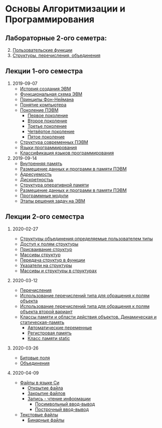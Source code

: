 # Основы Алгоритмизации и Программирования

## Лабораторные 2-ого семетра:
2. [Пользовательские функции](labs/2020-03-13-2/)
3. [Структуры, перечисления, объединения](labs/2020-03-13-3/)

## Лекции 1-ого семестра
1. 2019-09-07
    - [История создания ЭВМ](lectures/2019-09-07-1/#история-создания-эвм)
    - [Функциональная схема ЭВМ](lectures/2019-09-07-1/#функциональная-схема-эвм)
    - [Принципы Фон-Неймана](lectures/2019-09-07-1/#принципы-фон-неймана)
    - [Понятие компьютера](lectures/2019-09-07-1/#понятие-компьютера)
    - [Поколение ПЭВМ](lectures/2019-09-07-1/#поколение-пэвм)
        - [Первое поколение](lectures/2019-09-07-1/#первое-поколение-компьютеры-на-электронных-лампах-194x-1955)
        - [Второе поколение](lectures/2019-09-07-1/#второе-поколение-компьютеры-на-транзисторах-1955-1965)
        - [Третье поколение](lectures/2019-09-07-1/#третье-поколение-компьютеры-на-интегральных-схемах-1965-1980)
        - [Четвёртое поколение](lectures/2019-09-07-1/#четвертое-поколение-компьютеры-на-больших-и-сверхбольших-интегральных-схемах-1980-)
        - [Пятое поколение](lectures/2019-09-07-1/#пятое-поколение)
    - [Cтруктура современных ПЭВМ](lectures/2019-09-07-1/#структура-современных-пэвм)
    - [Языки программирования](lectures/2019-09-07-1/#языки-программирования)
    - [Классификация языков программирования](lectures/2019-09-07-1/#классификация-языков-программирования)
2. 2019-09-14
    - [Внутренняя память](lectures/2019-09-14-2/#внутренняя-память)
    - [Размещение данных и программ в памяти ПЭВМ](lectures/2019-09-14-2/#размещение-данных-и-программ-в-памяти-пэвм)
    - [Адресуемость](lectures/2019-09-14-2/#адресуемость)
    - [Дискретностьь](lectures/2019-09-14-2/#дискретность)
    - [Структура оперативной памяти](lectures/2019-09-14-2/#структура-оперативной-памяти)
    - [Размещение данных и программ в памяти ПЭВМ](lectures/2019-09-14-2/#размещение-данных-и-программ-в-памяти-пэвм-1)
    - [Программные модули](lectures/2019-09-14-2/#программные-модули)
    - [Этапы решения задач на ЭВМ](lectures/2019-09-14-2/#этапы-решения-задач-на-эвм)

## Лекции 2-ого семестра
1. 2020-02-27
    - [Структуры объединения определяемые пользователем типы](lectures/2020-02-27-1/#структуры-объединения-определяемые-пользователем-типы)
    - [Доступ к полям структуры](lectures/2020-02-27-1/#доступ-к-полям-структуры)
    - [Присваивание структур](lectures/2020-02-27-1/#присваивание-структур)
    - [Массивы структур](lectures/2020-02-27-1/#массивы-структур)
    - [Передача структур в функции](lectures/2020-02-27-1/#передача-структур-в-функции)
    - [Указатели на структуры](lectures/2020-02-27-1/#указатели-на-структуры)
    - [Массивы и структуры в структурах](lectures/2020-02-27-1/#массивы-и-структуры-в-структурах)

2. 2020-03-12
    - [Перечисления](lectures/2020-03-12-2/#перечисления)
    - [Использование перечислений типа для обращения к полям объекта](lectures/2020-03-12-2/#использование-перечислений-типа-для-обращения-к-полям-объекта)
    - [Использование перечислений типа для обращения к полям объекта второй вариант](lectures/2020-03-12-2/#использование-перечислений-типа-для-обращения-к-полям-объекта-второй-вариант)
    - [Классы памяти и области действия объектов. Динамическая и статическая-память](lectures/2020-03-12-2/#классы-памяти-и-области-действия-объектов-динамическая-и-статическая-память)
        - [Автоматические переменные](lectures/2020-03-12-2/#автоматические-переменные)
        - [Регистровая память](lectures/2020-03-12-2/#регистровая-память)
        - [Класс памяти static](lectures/2020-03-12-2/#класс-памяти-static)

3. 2020-03-26
    - [Битовые поля](lectures/2020-03-26-3/#битовые-поля)
    - [Объединения](lectures/2020-03-26-3/#объединения)

4. 2020-04-09
    - [Файлы в языке Си](lectures/2020-04-09#файлы-в-языке-с)
        - [Открытие файла](lectures/2020-04-09#открытие-файла)
        - [Закрытие файлов](lectures/2020-04-09#закрытие-файла)
        - [Запись - чтение информации](lectures/2020-04-09#запись---чтение-информации)
            - [Посимвольный ввод-вывод](lectures/2020-04-09#посимвольный-ввод-вывод)
            - [Построчный ввод-вывод](lectures/2020-04-09#построчный-ввод-вывод)
    - [Текстовые файлы](lectures/2020-04-09#текстовые-файлы)
        - [Бинарные файлы](lectures/2020-04-09#бинарные-файлы)

